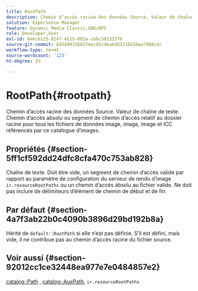 ```yaml
---
title: RootPath
description: Chemin d’accès racine des données Source. Valeur de chaîne de texte. Chemin d’accès absolu ou segment de chemin d’accès relatif au dossier racine pour tous les fichiers de données image, image, image et ICC référencés par ce catalogue d’images.
solution: Experience Manager
feature: Dynamic Media Classic,SDK/API
role: Developer,User
exl-id: 0eecb125-8147-4115-883a-cb6c38333270
source-git-commit: 8454991568374ecd1c4babdd3210250ea7988c4c
workflow-type: tm+mt
source-wordcount: '123'
ht-degree: 2%

---
```


# RootPath{#rootpath}

Chemin d’accès racine des données Source. Valeur de chaîne de texte. Chemin d’accès absolu ou segment de chemin d’accès relatif au dossier racine pour tous les fichiers de données image, image, image et ICC référencés par ce catalogue d’images.

## Propriétés {#section-5ff1cf592dd24dfc8cfa470c753ab828}

Chaîne de texte. Doit être vide, un segment de chemin d’accès valide par rapport au paramètre de configuration du serveur de rendu d’image `ir.resourceRootPaths` ou un chemin d’accès absolu au fichier valide. Ne doit pas inclure de délimiteurs d’élément de chemin de début et de fin.

## Par défaut {#section-4a7f3ab22b0c4090b3896d29bd192b8a}

Hérité de `default::RootPath` si elle n’est pas définie. S’il est défini, mais vide, il ne contribue pas au chemin d’accès racine du fichier source.

## Voir aussi {#section-92012cc1ce32448ea977e7e0484857e2}

[catalog::Path](../../../../../ir-api/material-cat/image-rendering-api-ref/c-ir-material-catalog/c-ir-material-data-reference/r-ir-path.md#reference-59ebb624250a4965ad1737578a2ab590) , [catalog::AuxPath](../../../../../ir-api/material-cat/image-rendering-api-ref/c-ir-material-catalog/c-ir-material-data-reference/r-ir-auxpath.md#reference-943ad5ee3c3b4b06bbcbb005db0dc969), `ir.resourceRootPaths`
